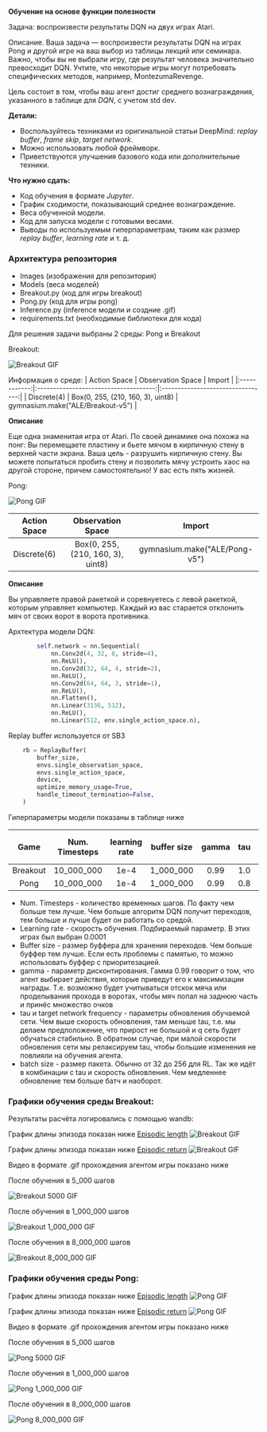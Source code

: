 **Обучение на основе функции полезности**

Задача: воспроизвести результаты DQN на двух играх Atari.

Описание. Ваша задача — воспроизвести результаты DQN на играх Pong и другой игре на ваш выбор из таблицы лекций или семинара. Важно, чтобы вы не выбрали игру, где результат человека значительно превосходит DQN. Учтите, что некоторые игры могут потребовать специфических методов, например, MontezumaRevenge.

Цель состоит в том, чтобы ваш агент достиг среднего вознаграждения, указанного в таблице для *DQN*, с учетом std dev.

**Детали:**

* Воспользуйтесь техниками из оригинальной статьи DeepMind: *replay buffer*, *frame skip*, *target network*.
* Можно использовать любой фреймворк.
* Приветствуются улучшения базового кода или дополнительные техники.
  
**Что нужно сдать:**

* Код обучения в формате *Jupyter*.
* График сходимости, показывающий среднее вознаграждение.
* Веса обученной модели.
* Код для запуска модели с готовыми весами.
* Выводы по используемым гиперпараметрам, таким как размер *replay buffer*, *learning rate* и т. д.

### Архитектура репозитория
- Images (изображения для репозитория)
- Models (веса моделей)
- Breakout.py (код для игры breakout)
- Pong.py (код для игры pong)
- Inference.py (inference модели и создние .gif)
- requirements.txt (необходимые библиотеки для кода)

Для решения задачи выбраны 2 среды: Pong и Breakout

Breakout:

![Breakout GIF](https://gymnasium.farama.org/_images/breakout.gif)

Информация о среде:
| Action Space |          Observation Space            |              Import               |
|:------------:|:-------------------------------------:|:---------------------------------:|
| Discrete(4)  |   Box(0, 255, (210, 160, 3), uint8)   | gymnasium.make("ALE/Breakout-v5") |

**Описание**

Еще одна знаменитая игра от Atari. По своей динамике она похожа на понг: Вы перемещаете пластину и бьете мячом в кирпичную стену в верхней части экрана. Ваша цель - разрушить кирпичную стену. Вы можете попытаться пробить стену и позволить мячу устроить хаос на другой стороне, причем самостоятельно! У вас есть пять жизней.

Pong:

![Pong GIF](https://gymnasium.farama.org/_images/pong.gif)

| Action Space |          Observation Space            |              Import               |
|:------------:|:-------------------------------------:|:---------------------------------:|
| Discrete(6)  | Box(0, 255, (210, 160, 3), uint8)     | gymnasium.make("ALE/Pong-v5") |

**Описание**

Вы управляете правой ракеткой и соревнуетесь с левой ракеткой, которым управляет компьютер. Каждый из вас старается отклонить мяч от своих ворот в ворота противника.

Архтектура модели DQN:
```python
        self.network = nn.Sequential(
            nn.Conv2d(4, 32, 8, stride=4),
            nn.ReLU(),
            nn.Conv2d(32, 64, 4, stride=2),
            nn.ReLU(),
            nn.Conv2d(64, 64, 3, stride=1),
            nn.ReLU(),
            nn.Flatten(),
            nn.Linear(3136, 512),
            nn.ReLU(),
            nn.Linear(512, env.single_action_space.n),
```

Replay buffer используется от SB3
```python
    rb = ReplayBuffer(
        buffer_size,
        envs.single_observation_space,
        envs.single_action_space,
        device,
        optimize_memory_usage=True,
        handle_timeout_termination=False,
    )
```

Гиперпараметры модели показаны в таблице ниже



| Game         | Num. Timesteps | learning rate  | buffer size   |     gamma    |       tau      |  target network frequency | batch size |
|:------------:|:--------------:|:--------------:|:-------------:|:------------:|:--------------:|:-------------------------:|:----------:|
| Breakout     | 10_000_000     | 1e-4           | 1_000_000     | 0.99         | 1.0            | 1000                      | 32         |
| Pong         | 10_000_000     | 1e-4           | 1_000_000     | 0.99         | 0.8            | 800                       | 32         |

- Num. Timesteps - количество временных шагов. По факту чем больше тем лучше. Чем больше алгоритм DQN получит переходов, тем больше и лучше будет он работать со средой.
- Learning rate - скорость обучения. Подбираемый параметр. В этих играх был выбран 0.0001
- Buffer size -  размер буффера для хранения переходов. Чем больше буффер тем лучше. Если есть проблемы с памятью, то можно использовать буффер с приоритезацией.
- gammа - параметр дисконтирования. Гамма 0.99 говорит о том, что агент выбирает действия, которые приведут его к максимизации награды. Т.е. возможно будет учитываться отскок мяча или проделывания прохода в воротах, чтобы мяч попал на заднюю часть и принёс множество очков
- tau и target network frequency - параметры обновления обучаемой сети. Чем выше скорость обновления, там меньше tau, т.е. мы делаем предположение, что прирост не большой и q сеть будет обучаться стабильно. В обратном случае, при малой скорости обновления сети мы релаксируем tau, чтобы большие изменения не повлияли на обучения агента.
- batch size - размер пакета. Обычно от 32 до 256 для RL. Так же идёт в комбинации с tau и скорость обновления. Чем медленнее обновление тем больше батч и наоборот. 


### Графики обучения среды Breakout:

Результаты расчёта логировались с помощью wandb:

График длины эпизода показан ниже [Episodic length](https://wandb.ai/starkirill90/Homework_2/reports/charts-episodic_length-24-03-17-16-12-40---Vmlldzo3MTg2NDUz?accessToken=ihdyijeyjk10vksxpboaz2q2f1y3rrf4zryn1hmlt1w5kqwqck8crmiua4a7e8ke)
![Breakout GIF](./Images/breakout_episode_length.png)

График длины эпизода показан ниже [Episodic return](https://wandb.ai/starkirill90/Homework_2/reports/charts-episodic_return-24-03-17-16-13-12---Vmlldzo3MTg2NDU2?accessToken=sls2soistu6kuu3fvotkspm4jhnj1mtgatia7b3qgp4ul2f5zwp9d544vyv2f5pr)
![Breakout GIF](./Images/breakout_episode_return.png)

Видео в формате .gif прохождения агентом игры показано ниже

После обучения в 5_000 шагов

![Breakout 5000 GIF](./video/BreakOut_5000.gif)

После обучения в 1_000_000 шагов

![Breakout 1_000_000 GIF](./video/BreakOut_1000000.gif)

После обучения в 8_000_000 шагов

![Breakout 8_000_000 GIF](./video/BreakOut_8000000.gif)

### Графики обучения среды Pong:

График длины эпизода показан ниже [Episodic length](https://wandb.ai/starkirill90/Homework_2/reports/charts-episodic_length-24-03-17-16-12-40---Vmlldzo3MTg2NDUz?accessToken=ihdyijeyjk10vksxpboaz2q2f1y3rrf4zryn1hmlt1w5kqwqck8crmiua4a7e8ke)
![Pong GIF](./Images/pong_episode_length.png)

График длины эпизода показан ниже [Episodic return](https://wandb.ai/starkirill90/Homework_2/reports/charts-episodic_return-24-03-17-16-13-12---Vmlldzo3MTg2NDU2?accessToken=sls2soistu6kuu3fvotkspm4jhnj1mtgatia7b3qgp4ul2f5zwp9d544vyv2f5pr)
![Pong GIF](./Images/pong_episode_return.png)

Видео в формате .gif прохождения агентом игры показано ниже

После обучения в 5_000 шагов

![Pong 5000 GIF](./video/Pong_5000.gif)

После обучения в 1_000_000 шагов

![Pong 1_000_000 GIF](./video/Pong_1000000.gif)

После обучения в 8_000_000 шагов

![Pong 8_000_000 GIF](./video/Pong_8000000.gif)


